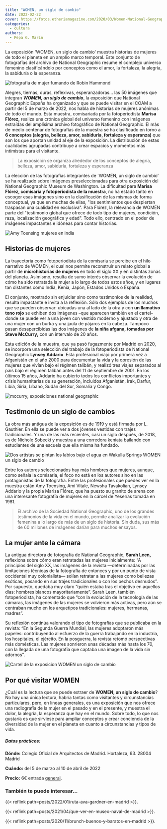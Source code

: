 ```yaml
---
title: "WOMEN, un siglo de cambio"
date: 2022-02-22
cover: https://fotos.etheriamagazine.com/2020/03/Women-National-Geographic.jpg
categories: 
  - cultura
authors: 
  - Pepa G. Marín
---
```


La exposición 'WOMEN, un siglo de cambio' muestra historias de mujeres de todo el planeta en un amplio marco temporal. Este conjunto de fotografías del archivo de National Geographic resume el complejo universo femenino clasificándolo por conceptos como el amor, la fortaleza, la alegría, la sabiduría o la esperanza.

![fotografia de mujer fumando de Robin Hammond](https://fotos.etheriamagazine.com/2020/03/Women-madrid-National-Geographic.jpg "Una coordinadora de 24 años hace una pausa para fumar en el exterior de la African Artists’ Foundation. Lagos, Nigeria. © Robin Hammond (2014)")

Alegres, tiernas, duras, reflexivas, esperanzadoras... las 50 imágenes que integran 
_**WOMEN, un siglo de cambio**_, la exposición que National Geographic España ha 
organizado y que se puede visitar en el COAM a partir del 5 de marzo de 2022, nos habla 
de historias de mujeres anónimas de todo el mundo. Esta muestra, comisariada por la 
fotoperiodista **Marisa Flórez,** realiza una crónica global del universo femenino con 
imágenes extraídas del amplísima archivo fotográfico de National Geographic. El más de 
medio centenar de fotografías de la muestra se ha clasificado en torno a **6 conceptos 
(alegría, belleza, amor, sabiduría, fortaleza y esperanza)** que son los que aportan 
unidad al eje de la exposición. La distribución de estas cualidades agrupadas contribuye 
a crear espacios y momentos más intimistas para el visitante. 

> La exposición se organiza alrededor de los conceptos de alegría, belleza, amor, 
> sabiduría, fortaleza y esperanza 

La elección de las fotografías integrantes de 'WOMEN, un siglo de cambio' se ha 
realizado sobre imágenes preseleccionadas para otra exposición del National Geographic 
Museum de Washington. La dificultad para **Marisa Flórez, comisaria y fotoperiodista de 
la muestra**, no ha estado tanto en escoger esas imágenes sino en la clasificación de 
las mismas de forma conceptual, ya que en muchas de ellas, "los sentimientos que 
despiertan traspasan una cualidad en exclusiva". Para Flórez, la relevancia de WOMEN 
parte del "testimonio global que ofrece de todo tipo de mujeres, condición, raza, 
localización geográfica y edad". Todo ello, centrado en el poder de imágenes impactantes 
e idóneas para contar historias. 

![Amy Toensing mujeres en india](https://fotos.etheriamagazine.com/2020/03/women-india-NationalGeographic.jpg "Mujeres indias en el Holi. © Amy Toensing (2016).")

## Historias de mujeres

La trayectoria como fotoperiodista de la comisaria se percibe en el hilo narrativo de 
WOMEN, el cual nos permite reconstruir un relato global a partir de **microhistorias de 
mujeres** en todo el siglo XX y en distintas zonas del planeta. Asimismo, resulta de 
sumo interés observar la evolución de cómo ha sido retratada la mujer a lo largo de 
todos estos años, y en lugares tan distantes como India, Kenia, Japón, Estados Unidos o 
España. 

El conjunto, mostrado sin enjuiciar sino como testimonios de la realidad, resulta 
impactante e invita a la reflexión. Sólo dos ejemplos de los muchos que se pueden 
observar: ubicadas una al lado de la otra y con **un llamativo tono rojo** se exhiben 
dos imágenes –que aparecen también en el cartel– donde se puede ver a una joven con 
vestido moderno y ajustado y otra de una mujer con un burka y una jaula de pájaros en la 
cabeza. Tampoco pasan desapercibidas las dos imágenes de **la niña afgana, tomadas por 
Steve McCurry,** con un intervalo de 20 años. 

Esta edición de la muestra, que ya pasó fugazmente por Madrid en 2020, se incorpora una 
selección del trabajo de la fotoperiodista de National Geographic **Lynsey Addario**. 
Esta profesional viajó por primera vez a Afganistán en el año 2000 para documentar la 
vida y la opresión de las mujeres que vivían bajo el régimen talibán, y realizó tres 
viajes separados al país bajo el régimen talibán antes del 11 de septiembre de 2001. En 
los últimos 15 años, Addario ha cubierto todos los conflictos importantes y crisis 
humanitarias de su generación, incluidos Afganistán, Irak, Darfur, Libia, Siria, Líbano, 
Sudán del Sur, Somalia y Congo. 

![mccurry, exposiciones national geographic](https://fotos.etheriamagazine.com/2020/03/women-national-geographic.jpg "Imágenes de Steve McCurry.")

## Testimonio de un siglo de cambios

La obra más antigua de la exposición es de 1919 y está firmada por L. Gauthier. En ella 
se puede ver a dos jóvenes vestidas con trajes tradicionales. Y una de las más 
recientes, casi un siglo después, de 2018, es de Nichole Sobecki y muestra a una 
corredora keniata bailando con estudiantes de una escuela que ella misma ha fundado. 

![Dos artistas se pintan los labios bajo el agua en Wakulla Springs WOMEN un siglo de cambio](https://fotos.etheriamagazine.com/2020/03/Women-National-Geographic.jpg "Dos artistas se pintan los labios bajo el agua en Wakulla Springs. © J. Baylor Roberts (1944)")

Entre los autores seleccionados hay más hombres que mujeres, aunque, como señala la 
comisaria, el foco no está en los autores sino en las protagonistas de la fotografía. 
Entre las profesionales que puedes ver en la muestra están Amy Toensing, Ami Vitale, 
Newsha Tavakolian, Lynsey Addario y la propia Marisa Flórez, que ha puesto su granito de 
arena con una interesante fotografía de mujeres en la cárcel de Yeserías tomada en 1981. 

> El archivo de la Sociedad National Geographic, uno de los grandes testimonios de la vida 
> en el mundo, permite analizar la evolución femenina a lo largo de más de un siglo de 
> historia. Sin duda, sus más de 60 millones de imágenes darían para muchos ensayos. 

## La mujer ante la cámara

La antigua directora de fotografía de National Geographic, **Sarah Leen,** reflexiona 
sobre cómo eran retratadas las mujeres inicialmente: “A principios del siglo XX, las 
imágenes de la revista —determinadas por las limitaciones técnicas de la fotografía de 
entonces y por un punto de vista occidental muy colonialista— solían retratar a las 
mujeres como bellezas exóticas, posando en sus trajes tradicionales o con los pechos 
desnudos”. Por supuesto, quedaba muy claro “quién estaba tras el objetivo en aquellos 
días: hombres blancos mayoritariamente”. Sarah Leen, también fotoperiodista, ha 
comentado que “con la evolución de la tecnología de las cámaras, las imágenes de las 
mujeres se volvieron más activas, pero aún se centraban mucho en los arquetipos 
tradicionales: mujeres, hermanas, madres”. 

Su reflexión continúa valorando el tipo de fotografías que se publicaba en la revista: 
“En la Segunda Guerra Mundial, las mujeres adoptaron más papeles: contribuyendo al 
esfuerzo de la guerra trabajando en la industria, los hospitales, el ejército. En la 
posguerra, la revista retomó perspectivas más domésticas. Las mujeres sonrieron unas 
décadas más hasta los 70, con la llegada de una fotografía que captaba una imagen de la 
vida sin adornos”. 

![Cartel de la exposicion WOMEN un siglo de cambio](https://fotos.etheriamagazine.com/2020/03/expo-women-madrid-coac.jpg "Cartel de la exposición WOMEN.")

## Por qué visitar WOMEN

¿Cuál es la lectura que se puede extraer de **WOMEN, un siglo de cambio**? No hay una 
única lectura, habría tantas como visitantes y circunstancias particulares, pero, en 
líneas generales, es una exposición que nos ofrece una radiografía de la mujer en el 
pasado y en el presente, y muestra el dolor, la alegría, la esperanza que hay en el 
mundo. Sobre todo, lo que nos gustaría es que sirviese para ampliar conceptos y crear 
conciencia de la diversidad de la mujer en el planeta en cuanto a circunstancias y tipos 
de vida. 

##### Datos prácticos:

**Dónde:** Colegio Oficial de Arquitectos de Madrid. Hortaleza, 63. 28004 Madrid 

**Cuándo:** del 5 de marzo al 10 de abril de 2022 

**Precio:** 6€ entrada 
[general](https://www.entradas.com/artist/women-un-siglo-de-cambio/). 

### También te puede interesar...

{{< reflink path=posts/2022/01/ruta-ava-gardner-en-madrid >}}. 

{{< reflink path=posts/2021/04/que-ver-en-museo-naval-de-madrid >}}. 

{{< reflink path=posts/2020/11/brunch-buenos-y-baratos-en-madrid >}}.

